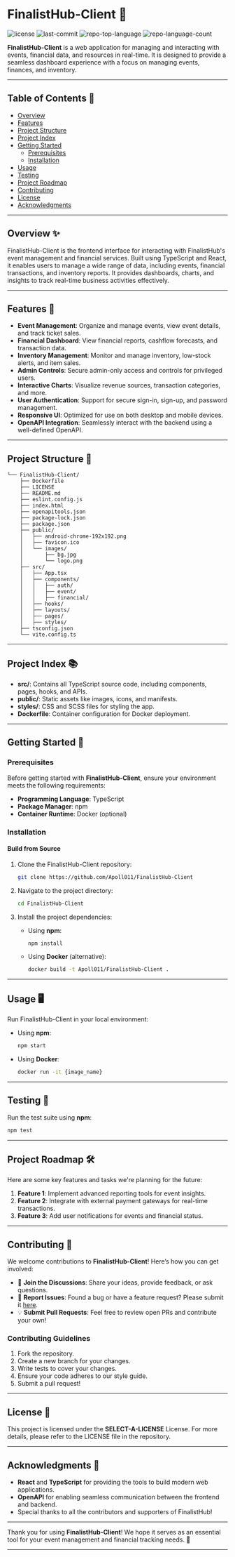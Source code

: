 # FinalistHub-Client 🚀
![license](https://img.shields.io/github/license/Apoll011/FinalistHub-Client?style=default&logo=opensourceinitiative&logoColor=white&color=0080ff)
![last-commit](https://img.shields.io/github/last-commit/Apoll011/FinalistHub-Client?style=default&logo=git&logoColor=white&color=0080ff)
![repo-top-language](https://img.shields.io/github/languages/top/Apoll011/FinalistHub-Client?style=default&color=0080ff)
![repo-language-count](https://img.shields.io/github/languages/count/Apoll011/FinalistHub-Client?style=default&color=0080ff)

**FinalistHub-Client** is a web application for managing and interacting with events, financial data, and resources in real-time. It is designed to provide a seamless dashboard experience with a focus on managing events, finances, and inventory.

---

## Table of Contents 📑

- [Overview](#overview)
- [Features](#features)
- [Project Structure](#project-structure)
- [Project Index](#project-index)
- [Getting Started](#getting-started)
    - [Prerequisites](#prerequisites)
    - [Installation](#installation)
- [Usage](#usage)
- [Testing](#testing)
- [Project Roadmap](#project-roadmap)
- [Contributing](#contributing)
- [License](#license)
- [Acknowledgments](#acknowledgments)

---

## Overview ✨

FinalistHub-Client is the frontend interface for interacting with FinalistHub's event management and financial services. Built using TypeScript and React, it enables users to manage a wide range of data, including events, financial transactions, and inventory reports. It provides dashboards, charts, and insights to track real-time business activities effectively.

---

## Features 🌟

- **Event Management**: Organize and manage events, view event details, and track ticket sales.
- **Financial Dashboard**: View financial reports, cashflow forecasts, and transaction data.
- **Inventory Management**: Monitor and manage inventory, low-stock alerts, and item sales.
- **Admin Controls**: Secure admin-only access and controls for privileged users.
- **Interactive Charts**: Visualize revenue sources, transaction categories, and more.
- **User Authentication**: Support for secure sign-in, sign-up, and password management.
- **Responsive UI**: Optimized for use on both desktop and mobile devices.
- **OpenAPI Integration**: Seamlessly interact with the backend using a well-defined OpenAPI.

---

## Project Structure 📂

```
└── FinalistHub-Client/
    ├── Dockerfile
    ├── LICENSE
    ├── README.md
    ├── eslint.config.js
    ├── index.html
    ├── openapitools.json
    ├── package-lock.json
    ├── package.json
    ├── public/
    │   ├── android-chrome-192x192.png
    │   ├── favicon.ico
    │   └── images/
    │       ├── bg.jpg
    │       └── logo.png
    ├── src/
    │   ├── App.tsx
    │   ├── components/
    │   │   ├── auth/
    │   │   ├── event/
    │   │   ├── financial/
    │   ├── hooks/
    │   ├── layouts/
    │   ├── pages/
    │   ├── styles/
    ├── tsconfig.json
    └── vite.config.ts
```

---

## Project Index 📚

- **src/**: Contains all TypeScript source code, including components, pages, hooks, and APIs.
- **public/**: Static assets like images, icons, and manifests.
- **styles/**: CSS and SCSS files for styling the app.
- **Dockerfile**: Container configuration for Docker deployment.

---

## Getting Started 🚀

### Prerequisites

Before getting started with **FinalistHub-Client**, ensure your environment meets the following requirements:

- **Programming Language**: TypeScript
- **Package Manager**: npm
- **Container Runtime**: Docker (optional)

### Installation

#### Build from Source

1. Clone the FinalistHub-Client repository:
    ```bash
    git clone https://github.com/Apoll011/FinalistHub-Client
    ```

2. Navigate to the project directory:
    ```bash
    cd FinalistHub-Client
    ```

3. Install the project dependencies:
    - Using **npm**:
      ```bash
      npm install
      ```

    - Using **Docker** (alternative):
      ```bash
      docker build -t Apoll011/FinalistHub-Client .
      ```

---

## Usage 🖥️

Run FinalistHub-Client in your local environment:

- Using **npm**:
    ```bash
    npm start
    ```

- Using **Docker**:
    ```bash
    docker run -it {image_name}
    ```

---

## Testing 🧪

Run the test suite using **npm**:

```bash
npm test
```

---

## Project Roadmap 🛠️

Here are some key features and tasks we're planning for the future:

1. **Feature 1**: Implement advanced reporting tools for event insights.
2. **Feature 2**: Integrate with external payment gateways for real-time transactions.
3. **Feature 3**: Add user notifications for events and financial status.

---

## Contributing 🤝

We welcome contributions to **FinalistHub-Client**! Here’s how you can get involved:

- 💬 **Join the Discussions**: Share your ideas, provide feedback, or ask questions.
- 🐛 **Report Issues**: Found a bug or have a feature request? Please submit it [here](https://github.com/Apoll011/FinalistHub-Client/issues).
- 💡 **Submit Pull Requests**: Feel free to review open PRs and contribute your own!

### Contributing Guidelines
1. Fork the repository.
2. Create a new branch for your changes.
3. Write tests to cover your changes.
4. Ensure your code adheres to our style guide.
5. Submit a pull request!

---

## License 📜

This project is licensed under the **SELECT-A-LICENSE** License. For more details, please refer to the LICENSE file in the repository.

---

## Acknowledgments 🙏

- **React** and **TypeScript** for providing the tools to build modern web applications.
- **OpenAPI** for enabling seamless communication between the frontend and backend.
- Special thanks to all the contributors and supporters of FinalistHub!

---

Thank you for using **FinalistHub-Client**! We hope it serves as an essential tool for your event management and financial tracking needs. 🚀

---